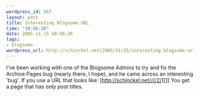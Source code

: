 ```yaml
--- 
wordpress_id: 567
layout: post
title: Interesting Blogsome URL
time: "10:56:26"
date: 2005-11-15 10:56:26
tags: 
- blogsome
wordpress_url: http://schinckel.net/2005/11/15/interesting-blogsome-url/
---
```

I've been working with one of the Blogsome Admins to try and fix the Archive Pages bug (nearly there, I hope), and he came across an interesting 'bug'. If you use a URL that looks like: [http://schinckel.net////2/][1] You get a page that has only post titles. 

   [1]: http://schinckel.net////2/

